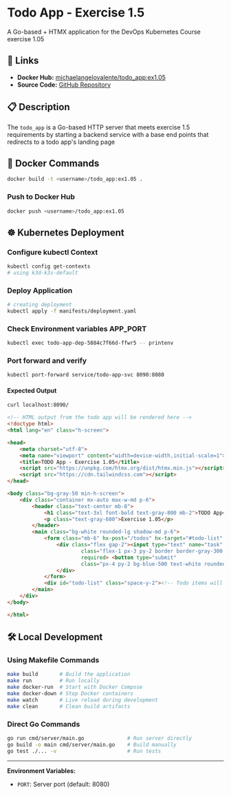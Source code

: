 # Todo App - Exercise 1.5

A Go-based + HTMX application for the DevOps Kubernetes Course exercise 1.05


## 🔗 Links

- **Docker Hub:** [michaelangelovalente/todo_app:ex1.05]()
- **Source Code:** [GitHub Repository]()

## 📋 Description

The `todo_app` is a Go-based HTTP server that meets exercise 1.5 requirements by
starting a backend service with a base end points that redirects to a todo app's landing page
## 🐳 Docker Commands

```bash
docker build -t <username>/todo_app:ex1.05 .
```

### Push to Docker Hub
```bash
docker push <username>/todo_app:ex1.05
```

## ☸️ Kubernetes Deployment

### Configure kubectl Context
```bash
kubectl config get-contexts
# using k3d-k3s-default
```

### Deploy Application
```bash
# creating deployment
kubectl apply -f manifests/deployment.yaml
```

### Check Environment variables APP_PORT
```bash
kubectl exec todo-app-dep-5884c7f66d-ffwr5 -- printenv
```

### Port forward and verify
```bash
kubectl port-forward service/todo-app-svc 8090:8080
```

#### Expected Output
```bash
curl localhost:8090/
```

```html
<!-- HTML output from the todo app will be rendered here -->
<!doctype html>
<html lang="en" class="h-screen">

<head>
    <meta charset="utf-8">
    <meta name="viewport" content="width=device-width,initial-scale=1">
    <title>TODO App - Exercise 1.05</title>
    <script src="https://unpkg.com/htmx.org/dist/htmx.min.js"></script>
    <script src="https://cdn.tailwindcss.com"></script>
</head>

<body class="bg-gray-50 min-h-screen">
    <div class="container mx-auto max-w-md p-6">
        <header class="text-center mb-8">
            <h1 class="text-3xl font-bold text-gray-800 mb-2">TODO App</h1>
            <p class="text-gray-600">Exercise 1.05</p>
        </header>
        <main class="bg-white rounded-lg shadow-md p-6">
            <form class="mb-6" hx-post="/todos" hx-target="#todo-list" hx-swap="beforeend">
                <div class="flex gap-2"><input type="text" name="task" placeholder="Add a new todo..."
                        class="flex-1 px-3 py-2 border border-gray-300 rounded-md focus:outline-none focus:ring-2 focus:ring-blue-500"
                        required> <button type="submit"
                        class="px-4 py-2 bg-blue-500 text-white rounded-md hover:bg-blue-600 focus:outline-none focus:ring-2 focus:ring-blue-500">Add</button>
                </div>
            </form>
            <div id="todo-list" class="space-y-2"><!-- Todo items will be inserted here --></div>
        </main>
    </div>
</body>

</html>
```

## 🛠️ Local Development

### Using Makefile Commands
```bash
make build       # Build the application
make run         # Run locally
make docker-run  # Start with Docker Compose
make docker-down # Stop Docker containers
make watch       # Live reload during development
make clean       # Clean build artifacts
```

### Direct Go Commands
```bash
go run cmd/server/main.go              # Run server directly
go build -o main cmd/server/main.go    # Build manually
go test ./... -v                       # Run tests
```

---

**Environment Variables:**
- `PORT`: Server port (default: 8080)
